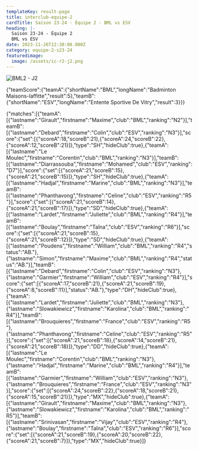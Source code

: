 ```yaml
---
templateKey: result-page
title: interclub-equipe-2
cardTitle: Saison 23-24 - Équipe 2 - BML vs ESV
heading: |-
  Saison 23-24 - Équipe 2
  BML vs ESV
date: 2023-11-26T12:30:00.000Z
category: equipe-2-s23-24
featuredimage:
  image: /assets/ic-r2-j2.png
---
```

![](/assets/ic-r2-j2.png "BML2 - J2")

<teamscoreboard>{"teamScore":{"teamA":{"shortName":"BML","longName":"Badminton Maisons-laffitte","result":5},"teamB":{"shortName":"ESV","longName":"Entente Sportive De Vitry","result":3}}}</teamscoreboard>

<scoreboard>{"matches":[{"teamA":[{"lastname":"Girault","firstname":"Maxime","club":"BML","ranking":"N2"}],"teamB":[{"lastname":"Debard","firstname":"Colin","club":"ESV","ranking":"N3"}],"score":{"set":[{"scoreA":18,"scoreB":21},{"scoreA":24,"scoreB":22},{"scoreA":12,"scoreB":21}]},"type":"SH","hideClub":true},{"teamA":[{"lastname":"Le Moulec","firstname":"Corentin","club":"BML","ranking":"N3"}],"teamB":[{"lastname":"Diarrassouba","firstname":"Mohamed","club":"ESV","ranking":"D7"}],"score":{"set":[{"scoreA":21,"scoreB":15},{"scoreA":21,"scoreB":15}]},"type":"SH","hideClub":true},{"teamA":[{"lastname":"Hadjal","firstname":"Marine","club":"BML","ranking":"N3"}],"teamB":[{"lastname":"Phanthavong","firstname":"Celine","club":"ESV","ranking":"R5"}],"score":{"set":[{"scoreA":21,"scoreB":14},{"scoreA":21,"scoreB":17}]},"type":"SD","hideClub":true},{"teamA":[{"lastname":"Lardet","firstname":"Juliette","club":"BML","ranking":"R4"}],"teamB":[{"lastname":"Boulay","firstname":"Taîna","club":"ESV","ranking":"R6"}],"score":{"set":[{"scoreA":21,"scoreB":15},{"scoreA":21,"scoreB":12}]},"type":"SD","hideClub":true},{"teamA":[{"lastname":"Poudens","firstname":"William","club":"BML","ranking":"R4","status":"AB."},{"lastname":"Simon","firstname":"Maxime","club":"BML","ranking":"R4","status":"AB."}],"teamB":[{"lastname":"Debard","firstname":"Colin","club":"ESV","ranking":"N3"},{"lastname":"Garmier","firstname":"William","club":"ESV","ranking":"R4"}],"score":{"set":[{"scoreA":17,"scoreB":21},{"scoreA":21,"scoreB":19},{"scoreA":8,"scoreB":11}],"status":"AB."},"type":"DH","hideClub":true},{"teamA":[{"lastname":"Lardet","firstname":"Juliette","club":"BML","ranking":"N3"},{"lastname":"Slowakiewicz","firstname":"Karolina","club":"BML","ranking":"R4"}],"teamB":[{"lastname":"Brouquieres","firstname":"France","club":"ESV","ranking":"R5"},{"lastname":"Phanthavong","firstname":"Celine","club":"ESV","ranking":"R5"}],"score":{"set":[{"scoreA":21,"scoreB":18},{"scoreA":14,"scoreB":21},{"scoreA":21,"scoreB":18}]},"type":"DD","hideClub":true},{"teamA":[{"lastname":"Le Moulec","firstname":"Corentin","club":"BML","ranking":"N3"},{"lastname":"Hadjal","firstname":"Marine","club":"BML","ranking":"R4"}],"teamB":[{"lastname":"Garmier","firstname":"William","club":"ESV","ranking":"N3"},{"lastname":"Brouquieres","firstname":"France","club":"ESV","ranking":"N3"}],"score":{"set":[{"scoreA":24,"scoreB":22},{"scoreA":18,"scoreB":21},{"scoreA":15,"scoreB":21}]},"type":"MX","hideClub":true},{"teamA":[{"lastname":"Girault","firstname":"Maxime","club":"BML","ranking":"N3"},{"lastname":"Slowakiewicz","firstname":"Karolina","club":"BML","ranking":"R5"}],"teamB":[{"lastname":"Srinivasan","firstname":"Vijay","club":"ESV","ranking":"R4"},{"lastname":"Boulay","firstname":"Taîna","club":"ESV","ranking":"R6"}],"score":{"set":[{"scoreA":21,"scoreB":19},{"scoreA":20,"scoreB":22},{"scoreA":21,"scoreB":7}]},"type":"MX","hideClub":true}]}</scoreboard>